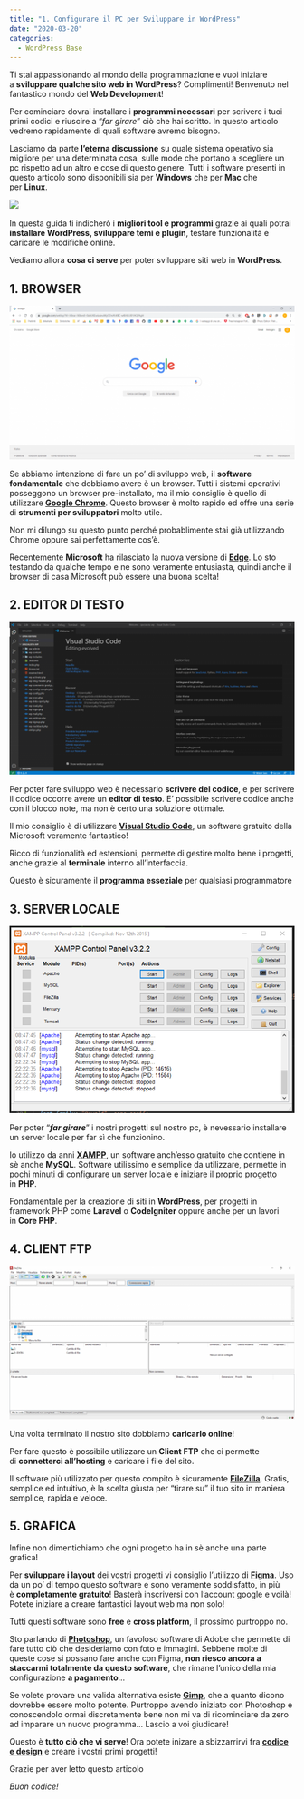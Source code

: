 ```yaml
---
title: "1. Configurare il PC per Sviluppare in WordPress"
date: "2020-03-20"
categories:
  - WordPress Base
---
```


Ti stai appassionando al mondo della programmazione e vuoi iniziare a **sviluppare qualche sito web in WordPress**? Complimenti! Benvenuto nel fantastico mondo del **Web Development**!

Per cominciare dovrai installare i **programmi necessari** per scrivere i tuoi primi codici e riuscire a “_far girare_” ciò che hai scritto. In questo articolo vedremo rapidamente di quali software avremo bisogno.

Lasciamo da parte **l’eterna discussione** su quale sistema operativo sia migliore per una determinata cosa, sulle mode che portano a scegliere un pc rispetto ad un altro e cose di questo genere. Tutti i software presenti in questo articolo sono disponibili sia per **Windows** che per **Mac** che per **Linux**.

[![](images/scarica-gratis-desk.jpg)](.local/risorse-gratuite//)

In questa guida ti indicherò i **migliori tool e programmi** grazie ai quali potrai **installare WordPress, sviluppare temi e plugin**, testare funzionalità e caricare le modifiche online.

Vediamo allora **cosa ci serve** per poter sviluppare siti web in **WordPress**.

## 1\. BROWSER

![](images/image-17-1024x550-1.png)

Se abbiamo intenzione di fare un po’ di sviluppo web, il **software fondamentale** che dobbiamo avere è un browser. Tutti i sistemi operativi posseggono un browser pre-installato, ma il mio consiglio è quello di utilizzare [**Google Chrome**](http://www.google.com/intl/it/chrome/). Questo browser è molto rapido ed offre una serie di **strumenti per sviluppatori** molto utile.

Non mi dilungo su questo punto perché probablimente stai già utilizzando Chrome oppure sai perfettamente cos’è.

Recentemente **Microsoft** ha rilasciato la nuova versione di [**Edge**](http://www.microsoft.com/en-us/edge). Lo sto testando da qualche tempo e ne sono veramente entusiasta, quindi anche il browser di casa Microsoft può essere una buona scelta!

## 2\. EDITOR DI TESTO

![](images/image-18-1024x548-1.png)

Per poter fare sviluppo web è necessario **scrivere del codice**, e per scrivere il codice occorre avere un **editor di testo**. E’ possibile scrivere codice anche con il blocco note, ma non è certo una soluzione ottimale.

Il mio consiglio è di utilizzare **[Visual Studio Code](http://code.visualstudio.com/)**, un software gratuito della Microsoft veramente fantastico!

Ricco di funzionalità ed estensioni, permette di gestire molto bene i progetti, anche grazie al **terminale** interno all’interfaccia. 

Questo è sicuramente il **programma esseziale** per qualsiasi programmatore

## 3\. SERVER LOCALE

![](images/image-1-1.png)

Per poter “**_far girare_**” i nostri progetti sul nostro pc, è nevessario installare un server locale per far sì che funzionino.

Io utilizzo da anni [**XAMPP**](http://www.apachefriends.org/it/index.html), un software anch’esso gratuito che contiene in sè anche **MySQL**. Software utilissimo e semplice da utilizzare, permette in pochi minuti di configurare un server locale e iniziare il proprio progetto in **PHP**.

Fondamentale per la creazione di siti in **WordPress**, per progetti in framework PHP come **Laravel** o **CodeIgniter** oppure anche per un lavori in **Core PHP**.

## 4\. CLIENT FTP

![](images/image-19-1024x548-1.png)

Una volta terminato il nostro sito dobbiamo **caricarlo online**! 

Per fare questo è possibile utilizzare un **Client FTP** che ci permette di **connetterci all’hosting** e caricare i file del sito.

Il software più utilizzato per questo compito è sicuramente [**FileZilla**](http://filezilla-project.org/). Gratis, semplice ed intuitivo, è la scelta giusta per “tirare su” il tuo sito in maniera semplice, rapida e veloce.

## 5\. GRAFICA

Infine non dimentichiamo che ogni progetto ha in sè anche una parte grafica! 

Per **sviluppare i layout** dei vostri progetti vi consiglio l’utilizzo di [**Figma**](http://www.figma.com/). Uso da un po’ di tempo questo software e sono veramente soddisfatto, in più è **completamente gratuito**! Basterà inscriversi con l’account google e voilà! Potete iniziare a creare fantastici layout web ma non solo!

Tutti questi software sono **free** e **cross platform**, il prossimo purtroppo no.

Sto parlando di [**Photoshop**](http://www.adobe.com/it/products/photoshop.html?gclid=CjwKCAjwtajrBRBVEiwA8w2Q8PvEfIWtLKBGk-wtMLSQEQ1slHQCulhlLxYEG-ScQVPToYcZ2qNQQRoCVa0QAvD_BwE&sdid=8DN85NTV&mv=search&ef_id=CjwKCAjwtajrBRBVEiwA8w2Q8PvEfIWtLKBGk-wtMLSQEQ1slHQCulhlLxYEG-ScQVPToYcZ2qNQQRoCVa0QAvD_BwE:G:s&s_kwcid=AL!3085!3!340641313438!e!!g!!photoshop), un favoloso software di Adobe che permette di fare tutto ciò che desideriamo con foto e immagini. Sebbene molte di queste cose si possano fare anche con Figma, **non riesco ancora a staccarmi totalmente da questo software**, che rimane l’unico della mia configurazione **a pagamento**…

Se volete provare una valida alternativa esiste [**Gimp**](http://www.gimp.org/), che a quanto dicono dovrebbe essere molto potente. Purtroppo avendo iniziato con Photoshop e conoscendolo ormai discretamente bene non mi va di ricominciare da zero ad imparare un nuovo programma… Lascio a voi giudicare!

Questo è **tutto ciò che vi serve**! Ora potete inizare a sbizzarrirvi fra [**codice e design**](https://open.spotify.com/show/546eUw3PsRI1HUGbBUeghC) e creare i vostri primi progetti!

Grazie per aver letto questo articolo

_Buon codice!_
